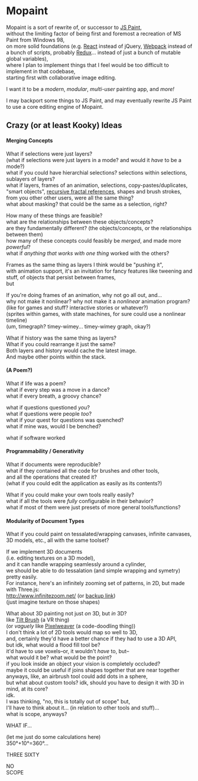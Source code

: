 
# Mopaint

Mopaint is a sort of rewrite of, or successor to [JS Paint],  
without the limiting factor of being first and foremost a recreation of MS Paint from Windows 98,  
on more solid foundations (e.g. [React] instead of jQuery, [Webpack] instead of a bunch of scripts, probably [Redux]... instead of just a bunch of mutable global variables),  
where I plan to implement things that I feel would be too difficult to implement in that codebase,  
starting first with collaborative image editing.

I want it to be a *modern*, *modular*, *multi-user* painting app, and *more!*

I may backport some things to JS Paint, and may eventually rewrite JS Paint to use a core editing engine of Mopaint.

## Crazy (or at least Kooky) Ideas

#### Merging Concepts

What if selections were just layers?  
(what if selections were just layers in a mode? and would it *have* to be a mode?)  
what if you could have hierarchial selections? selections within selections, sublayers of layers?  
what if layers, frames of an animation, selections, copy-pastes/duplicates, "smart objects", [recursive fractal references], shapes and brush strokes, from you other other users, were all the same thing?  
what about masking? that could be the same as a selection, right?

[recursive fractal references]: http://dood.al/

How many of these things are feasible?  
what are the relationships between these objects/concepts?  
are they fundamentally different? (the objects/concepts, or the relationships between them)  
how many of these concepts could feasibly be *merged*, and made more *powerful*?  
what if *anything that works with one thing* worked with the others?  

Frames as the same thing as layers I think would be "pushing it",  
with animation support, it's an invitation for fancy features like tweening and stuff, of objects that persist between frames,  
but 

If you're doing frames of an animation, why not go all out, and...  
why not make it nonlinear? why not make it a *nonlinear* animation program?  
(like for games and stuff? interactive stories or whatever?)  
(sprites within games, with state machines, for sure could use a nonlinear timeline)  
(um, timegraph? timey-wimey... timey-wimey graph, okay?)

What if history was the same thing as layers?  
What if you could rearrange it just the same?  
Both layers and history would cache the latest image.  
And maybe other points within the stack.  

#### (A Poem?)

What if life was a poem?  
what if every step was a move in a dance?  
what if every breath, a groovy chance?  

what if questions questioned *you*?  
what if questions were people *too*?  
what if your quest for questions was quenched?  
what if mine was, would I be benched?  

what if software worked  

#### Programmability / Generativity

What if documents were reproducible?  
what if they contained all the code for brushes and other tools,  
and all the operations that created it?  
(what if you could edit the application as easily as its contents?)  

What if you could make your own tools really easily?  
what if all the tools were *fully* configurable in their behavior?  
what if most of them were just presets of more general tools/functions?  

#### Modularity of Document Types

What if you could paint on tessalated/wrapping canvases, infinite canvases, 3D models, etc., all with the same toolset?  

If we implement 3D documents  
(i.e. editing textures on a 3D model),  
and it can handle wrapping seamlessly around a cylinder,  
we should be able to do tessalation (and simple wrapping and symetry) pretty easily.  
For instance, here's an infinitely zooming set of patterns, in 2D, but made with Three.js:  
http://www.infinitezoom.net/ (or [backup link](https://web.archive.org/web/20180127023916/http://www.infinitezoom.net/))  
(just imagine texture on those shapes)  

What about 3D painting not just *on* 3D, but *in* 3D?  
like [Tilt Brush](https://www.tiltbrush.com/) (a VR thing)  
(or *vaguely* like [Pixelweaver](https://github.com/1j01/pixelweaver) (a code-doodling thing))  
I don't think a lot of 2D tools would map so well to 3D,  
and, certainly they'd have a better chance if they had to use a 3D API,  
but idk, what would a flood fill tool be?  
it'd have to use voxels–or, it wouldn't *have* to, but–  
what would it be? what would be the point?  
if you look inside an object your vision is completely occluded?  
maybe it could be useful if joins shapes together that are near together  
anyways, like, an airbrush tool could add dots in a sphere,  
but what about custom tools? idk, should you have to design it with 3D in mind, at its core?  
idk.  
I was thinking, "no, this is totally out of scope" but,  
I'll have to think about it... (in relation to other tools and stuff)...  
what is scope, anyways?  

WHAT IF...  

(let me just do some calculations here)  
350°+10°=360°...  

THREE SIXTY  

NO  
SCOPE  

[JS Paint]: https://github.com/1j01/jspaint/
[React]: https://facebook.github.io/react/
[Webpack]: https://webpack.github.io/
[Redux]: http://redux.js.org/
